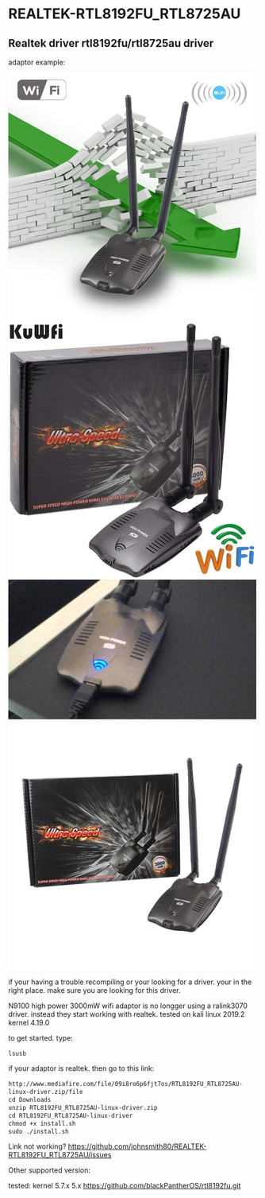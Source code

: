 # REALTEK-RTL8192FU_RTL8725AU
## Realtek driver rtl8192fu/rtl8725au driver

adaptor example:

<img src="image/n9100.jpeg" width="500" >

<img src="image/n91002.jpg" width="500" >

<img src="image/n91003.jpg" width="500" >

<img src="image/n91004.jpg" width="500" >


if your having a trouble recompiling or your looking for a driver.
your in the right place.
make sure you are looking for this driver.

N9100 high power 3000mW wifi adaptor is no longger using a ralink3070 driver.
instead they start working with realtek. tested on kali linux 2019.2 kernel 4.19.0

to get started.
type:

    lsusb

if your adaptor is realtek. then go to this link:

    http://www.mediafire.com/file/09i8ro6p6fjt7os/RTL8192FU_RTL8725AU-linux-driver.zip/file
    cd Downloads
    unzip RTL8192FU_RTL8725AU-linux-driver.zip
    cd RTL8192FU_RTL8725AU-linux-driver
    chmod +x install.sh
    sudo ./install.sh

Link not working?
  https://github.com/johnsmith80/REALTEK-RTL8192FU_RTL8725AU/issues
  
Other supported version:
  
  tested: kernel 5.7.x
                 5.x
  https://github.com/blackPantherOS/rtl8192fu.git
  
